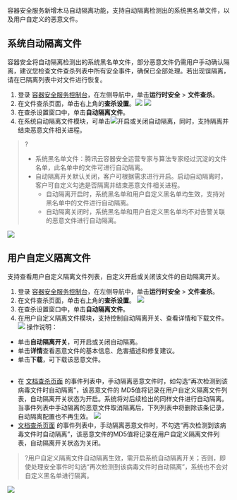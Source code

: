 容器安全服务新增木马自动隔离功能，支持自动隔离检测出的系统黑名单文件，以及用户自定义的恶意文件。

## 系统自动隔离文件
容器安全将自动隔离检测出的系统黑名单文件，部分恶意文件仍需用户手动确认隔离，建议您检查文件查杀列表中所有安全事件，确保已全部处理。若出现误隔离，请在已隔离列表中对文件进行恢复。

1. 登录 [容器安全服务控制台](https://console.cloud.tencent.com/tcss/runtime/tojanDetection)，在左侧导航中，单击**运行时安全** > **文件查杀**。
2. 在文件查杀页面，单击右上角的**查杀设置**。![](https://qcloudimg.tencent-cloud.cn/raw/42a1e2e4cf936fb72c7a1ca5ba1874cb.png)
![](https://qcloudimg.tencent-cloud.cn/raw/213b48e3a39220a57986b211d2873ce1.png)
3. 在查杀设置窗口中，单击**自动隔离文件**。
4. 在系统自动隔离文件模块，可单击![](https://qcloudimg.tencent-cloud.cn/raw/d41405db851c32a2709793ee8806946c.png)开启或关闭自动隔离，同时，支持隔离并结束恶意文件相关进程。
>?
>- 系统黑名单文件：腾讯云容器安全运营专家与算法专家经过沉淀的文件名单，此名单中的文件可进行自动隔离。
>- 自动隔离开关默认关闭，客户可根据需求进行开启。启动自动隔离时，客户可自定义勾选是否隔离并结束恶意文件相关进程。
>   - 自动隔离开启时，系统黑名单和用户自定义黑名单均生效，支持对黑名单中的文件进行自动隔离。
>   - 自动隔离关闭时，系统黑名单和用户自定义黑名单均不对告警关联的恶意文件进行自动隔离。
>
![](https://qcloudimg.tencent-cloud.cn/raw/95106d6ef532f87069bd384f146efb1d.png)

## 用户自定义隔离文件
支持查看用户自定义隔离文件列表，自定义开启或关闭该文件的自动隔离开关。

1. 登录 [容器安全服务控制台](https://console.cloud.tencent.com/tcss/runtime/tojanDetection)，在左侧导航中，单击**运行时安全** > **文件查杀**。
2. 在文件查杀页面，单击右上角的**查杀设置**。
![](https://qcloudimg.tencent-cloud.cn/raw/213b48e3a39220a57986b211d2873ce1.png)
3. 在查杀设置窗口中，单击**自动隔离文件**。
4. 在用户自定义隔离文件模块，支持控制自动隔离开关、查看详情和下载文件。
![](https://qcloudimg.tencent-cloud.cn/raw/a1b06c60f789d2f1f20c65bd286bb0c9.png)
操作说明：
 - 单击**自动隔离开关**，可开启或关闭自动隔离。
 - 单击**详情**查看恶意文件的基本信息、危害描述和修复建议。
 - 单击**下载**，可下载该恶意文件。

## 
- 在 [文档查杀页面](https://console.cloud.tencent.com/tcss/runtime/trojanDetection) 的事件列表中，手动隔离恶意文件时，如勾选“再次检测到该病毒文件时自动隔离”，该恶意文件的 MD5值将记录在用户自定义隔离文件列表，自动隔离开关状态为开启。系统将对后续检出的同样文件进行自动隔离。当事件列表中手动隔离的恶意文件取消隔离后，下列列表中将删除该条记录，自动隔离配置也不再生效。
![](https://qcloudimg.tencent-cloud.cn/raw/c342815c2348432ada9f0d36b4dd5d4d.png)
- [文档查杀页面](https://console.cloud.tencent.com/tcss/runtime/trojanDetection) 的事件列表中，手动隔离恶意文件时，不勾选“再次检测到该病毒文件时自动隔离”，该恶意文件的MD5值将记录在用户自定义隔离文件列表，自动隔离开关状态为关闭。
>?用户自定义隔离文件自动隔离生效，需开启系统自动隔离开关；否则，即使处理安全事件时勾选“再次检测到该病毒文件时自动隔离”，系统也不会对自定义黑名单进行隔离。
>
![](https://qcloudimg.tencent-cloud.cn/raw/d8a7556e1da668ae887adeca9d69eb10.png)


